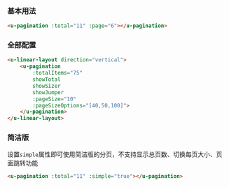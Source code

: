 ### 基本用法

``` html
<u-pagination :total="11" :page="6"></u-pagination>
```

### 全部配置

``` html
<u-linear-layout direction="vertical">
    <u-pagination
        :totalItems="75"
        showTotal
        showSizer
        showJumper
        :pageSize="10"
        :pageSizeOptions="[40,50,100]">
    </u-pagination>
</u-linear-layout>
```

### 简洁版

设置`simple`属性即可使用简洁版的分页，不支持显示总页数、切换每页大小、页面跳转功能

``` html
<u-pagination :total="11" :simple="true"></u-pagination>
```
